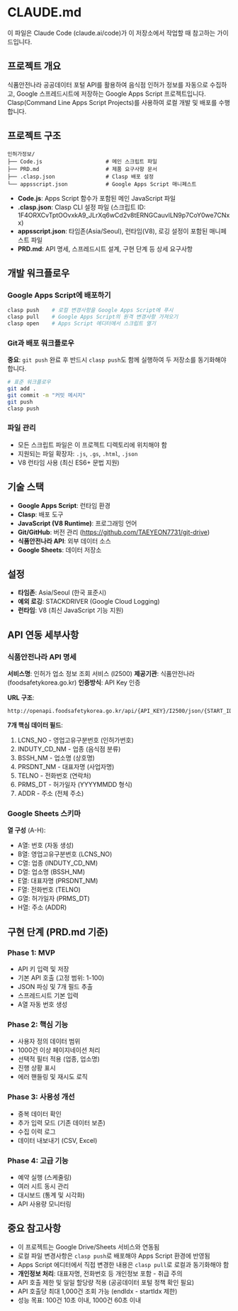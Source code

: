 # CLAUDE.md

이 파일은 Claude Code (claude.ai/code)가 이 저장소에서 작업할 때 참고하는 가이드입니다.

## 프로젝트 개요

식품안전나라 공공데이터 포털 API를 활용하여 음식점 인허가 정보를 자동으로 수집하고, Google 스프레드시트에 저장하는 Google Apps Script 프로젝트입니다. Clasp(Command Line Apps Script Projects)를 사용하여 로컬 개발 및 배포를 수행합니다.

## 프로젝트 구조

```
인허가정보/
├── Code.js                    # 메인 스크립트 파일
├── PRD.md                     # 제품 요구사항 문서
├── .clasp.json                # Clasp 배포 설정
└── appsscript.json            # Google Apps Script 매니페스트
```

- **Code.js**: Apps Script 함수가 포함된 메인 JavaScript 파일
- **.clasp.json**: Clasp CLI 설정 파일 (스크립트 ID: 1F4ORXCvTptOOvxkA9_JLrXq6wCd2v8tERNGCauvlLN9p7CoY0we7CNxx)
- **appsscript.json**: 타임존(Asia/Seoul), 런타임(V8), 로깅 설정이 포함된 매니페스트 파일
- **PRD.md**: API 명세, 스프레드시트 설계, 구현 단계 등 상세 요구사항

## 개발 워크플로우

### Google Apps Script에 배포하기

```bash
clasp push    # 로컬 변경사항을 Google Apps Script에 푸시
clasp pull    # Google Apps Script의 원격 변경사항 가져오기
clasp open    # Apps Script 에디터에서 스크립트 열기
```

### Git과 배포 워크플로우

**중요**: `git push` 완료 후 반드시 `clasp push`도 함께 실행하여 두 저장소를 동기화해야 합니다.

```bash
# 표준 워크플로우
git add .
git commit -m "커밋 메시지"
git push
clasp push
```

### 파일 관리

- 모든 스크립트 파일은 이 프로젝트 디렉토리에 위치해야 함
- 지원되는 파일 확장자: `.js`, `.gs`, `.html`, `.json`
- V8 런타임 사용 (최신 ES6+ 문법 지원)

## 기술 스택

- **Google Apps Script**: 런타임 환경
- **Clasp**: 배포 도구
- **JavaScript (V8 Runtime)**: 프로그래밍 언어
- **Git/GitHub**: 버전 관리 (https://github.com/TAEYEON7731/git-drive)
- **식품안전나라 API**: 외부 데이터 소스
- **Google Sheets**: 데이터 저장소

## 설정

- **타임존**: Asia/Seoul (한국 표준시)
- **예외 로깅**: STACKDRIVER (Google Cloud Logging)
- **런타임**: V8 (최신 JavaScript 기능 지원)

## API 연동 세부사항

### 식품안전나라 API 명세

**서비스명**: 인허가 업소 정보 조회 서비스 (I2500)
**제공기관**: 식품안전나라 (foodsafetykorea.go.kr)
**인증방식**: API Key 인증

**URL 구조**:
```
http://openapi.foodsafetykorea.go.kr/api/{API_KEY}/I2500/json/{START_IDX}/{END_IDX}
```

**7개 핵심 데이터 필드**:
1. LCNS_NO - 영업고유구분번호 (인허가번호)
2. INDUTY_CD_NM - 업종 (음식점 분류)
3. BSSH_NM - 업소명 (상호명)
4. PRSDNT_NM - 대표자명 (사업자명)
5. TELNO - 전화번호 (연락처)
6. PRMS_DT - 허가일자 (YYYYMMDD 형식)
7. ADDR - 주소 (전체 주소)

### Google Sheets 스키마

**열 구성** (A-H):
- A열: 번호 (자동 생성)
- B열: 영업고유구분번호 (LCNS_NO)
- C열: 업종 (INDUTY_CD_NM)
- D열: 업소명 (BSSH_NM)
- E열: 대표자명 (PRSDNT_NM)
- F열: 전화번호 (TELNO)
- G열: 허가일자 (PRMS_DT)
- H열: 주소 (ADDR)

## 구현 단계 (PRD.md 기준)

### Phase 1: MVP
- API 키 입력 및 저장
- 기본 API 호출 (고정 범위: 1-100)
- JSON 파싱 및 7개 필드 추출
- 스프레드시트 기본 입력
- A열 자동 번호 생성

### Phase 2: 핵심 기능
- 사용자 정의 데이터 범위
- 1000건 이상 페이지네이션 처리
- 선택적 필터 적용 (업종, 업소명)
- 진행 상황 표시
- 에러 핸들링 및 재시도 로직

### Phase 3: 사용성 개선
- 중복 데이터 확인
- 추가 입력 모드 (기존 데이터 보존)
- 수집 이력 로그
- 데이터 내보내기 (CSV, Excel)

### Phase 4: 고급 기능
- 예약 실행 (스케줄링)
- 여러 시트 동시 관리
- 대시보드 (통계 및 시각화)
- API 사용량 모니터링

## 중요 참고사항

- 이 프로젝트는 Google Drive/Sheets 서비스와 연동됨
- 로컬 파일 변경사항은 `clasp push`로 배포해야 Apps Script 환경에 반영됨
- Apps Script 에디터에서 직접 변경한 내용은 `clasp pull`로 로컬과 동기화해야 함
- **개인정보 처리**: 대표자명, 전화번호 등 개인정보 포함 - 취급 주의
- API 호출 제한 및 일일 할당량 적용 (공공데이터 포털 정책 확인 필요)
- API 호출당 최대 1,000건 조회 가능 (endIdx - startIdx 제한)
- 성능 목표: 100건 10초 이내, 1000건 60초 이내
